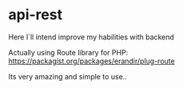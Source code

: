 # api-rest
Here I`ll intend improve my habilities with backend

Actually using Route library for PHP:
https://packagist.org/packages/erandir/plug-route

Its very amazing and simple to use..


